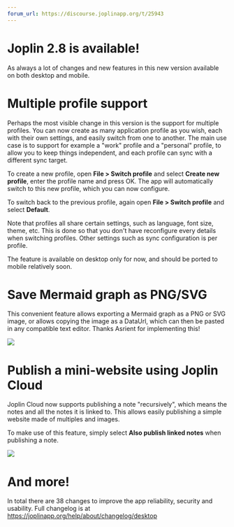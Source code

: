 ```yaml
---
forum_url: https://discourse.joplinapp.org/t/25943
---
```


# Joplin 2.8 is available!

As always a lot of changes and new features in this new version available on both desktop and mobile.

# Multiple profile support

Perhaps the most visible change in this version is the support for multiple profiles. You can now create as many application profile as you wish, each with their own settings, and easily switch from one to another. The main use case is to support for example a "work" profile and a "personal" profile, to allow you to keep things independent, and each profile can sync with a different sync target.

To create a new profile, open **File > Switch profile** and select **Create new profile**, enter the profile name and press OK. The app will automatically switch to this new profile, which you can now configure.

To switch back to the previous profile, again open **File > Switch profile** and select **Default**.

Note that profiles all share certain settings, such as language, font size, theme, etc. This is done so that you don't have reconfigure every details when switching profiles. Other settings such as sync configuration is per profile.

The feature is available on desktop only for now, and should be ported to mobile relatively soon.

# Save Mermaid graph as PNG/SVG

This convenient feature allows exporting a Mermaid graph as a PNG or SVG image, or allows copying the image as a DataUrl, which can then be pasted in any compatible text editor. Thanks Asrient for implementing this!

![](https://raw.githubusercontent.com/laurent22/joplin/dev/Assets/WebsiteAssets/images/news/20220606-mermaid-as-png.png)

# Publish a mini-website using Joplin Cloud

Joplin Cloud now supports publishing a note "recursively", which means the notes and all the notes it is linked to. This allows easily publishing a simple website made of multiples and images.

To make use of this feature, simply select **Also publish linked notes** when publishing a note.

![](https://raw.githubusercontent.com/laurent22/joplin/dev/Assets/WebsiteAssets/images/news/20220606-publish-website.png)

# And more!

In total there are 38 changes to improve the app reliability, security and usability. Full changelog is at https://joplinapp.org/help/about/changelog/desktop
